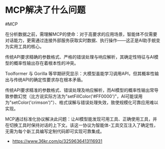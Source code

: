 # MCP解决了什么问题

#MCP

在分析数据之前，需理解MCP的使命：对于高要求的应用场景，智能体不仅需要对话能力，更需通过连接外部服务获取实时数据、执行操作——这正是AI助手蜕变为实用工具的核心。 

传统API要求精确的参数格式、严格的错误处理与响应解析，其确定性特征与AI模型的概率性输出存在着根本性的冲突。 

Toolformer 与 Gorilla 等早期研究显示：大模型虽能学习调用API，但其概率性输出与传统API的确定性要求存在根本矛盾。 

传统API要求精准的参数格式、错误处理及响应解析，而AI模型的概率性输出常导致参数幻觉（比方说实际方法为"setFillColor('#FF0000')"，AI可能误用为"setColor('crimson')"）、格式误解与错误处理失效，致使规模化可靠应用难以实现。 

MCP通过标准化协议解决此问题：让AI模型能发现可用工具、正确使用工具，并在切换工具时保持对话的上下文。该这一协议为智能体-工具交互注入了确定性，无需为每个新工具编写定制代码即可实现可靠集成。


- https://www.36kr.com/p/3259636413116931